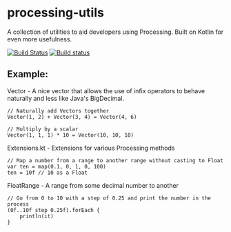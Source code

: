 # processing-utils
A collection of utilities to aid developers using Processing. Built on Kotlin for even more usefulness.

[![Build Status](https://travis-ci.org/GiantTreeLP/processing-utils.svg?branch=master)](https://travis-ci.org/GiantTreeLP/processing-utils)
[![Build status](https://ci.appveyor.com/api/projects/status/g6g2s9xkosy0ci2d?svg=true)](https://ci.appveyor.com/project/GiantTreeLP/processing-utils)

Example:  
-----
Vector - A nice vector that allows the use of infix operators to behave naturally and less like Java's BigDecimal.

    // Naturally add Vectors together
    Vector(1, 2) + Vector(3, 4) = Vector(4, 6)
    
    // Multiply by a scalar
    Vector(1, 1, 1) * 10 = Vector(10, 10, 10)
    
Extensions.kt - Extensions for various Processing methods

    // Map a number from a range to another range without casting to Float
    var ten = map(0.1, 0, 1, 0, 100)
    ten = 10f // 10 as a Float

FloatRange - A range from some decimal number to another

    // Go from 0 to 10 with a step of 0.25 and print the number in the process
    (0f..10f step 0.25f).forEach {
        println(it)
    }